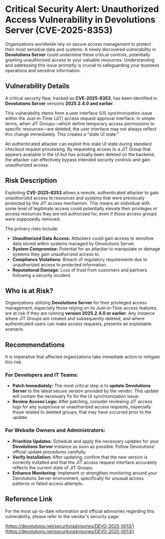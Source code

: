 # Critical Security Alert: Unauthorized Access Vulnerability in Devolutions Server (CVE-2025-8353)

Organizations worldwide rely on secure access management to protect their most sensitive data and systems. A newly discovered vulnerability in **Devolutions Server** could undermine these critical controls, potentially granting unauthorized access to your valuable resources. Understanding and addressing this issue promptly is crucial to safeguarding your business operations and sensitive information.

## Vulnerability Details

A critical security flaw, tracked as **CVE-2025-8353**, has been identified in **Devolutions Server** versions **2025.2.4.0 and earlier**.

This vulnerability stems from a user interface (UI) synchronization issue within the Just-in-Time (JIT) access request approval interface. In simple terms, when JIT Groups—which define temporary access permissions to specific resources—are deleted, the user interface may not always reflect this change immediately. This creates a "stale UI state."

An authenticated attacker can exploit this stale UI state during standard checkout request processing. By requesting access to a JIT Group that appears available in the UI but has actually been deleted on the backend, the attacker can effectively bypass intended security controls and gain unauthorized access.

## Risk Description

Exploiting **CVE-2025-8353** allows a remote, authenticated attacker to gain unauthorized access to resources and systems that were previously protected by the JIT access mechanism. This means an individual with some level of legitimate access could potentially elevate their privileges or access resources they are not authorized for, even if those access groups were supposedly removed.

The primary risks include:
*   **Unauthorized Data Access:** Attackers could gain access to sensitive data stored within systems managed by Devolutions Server.
*   **System Compromise:** Potential for an attacker to manipulate or damage systems they gain unauthorized access to.
*   **Compliance Violations:** Breach of regulatory requirements due to unauthorized access to protected information.
*   **Reputational Damage:** Loss of trust from customers and partners following a security incident.

## Who is at Risk?

Organizations utilizing **Devolutions Server** for their privileged access management, especially those relying on its Just-in-Time access features, are at risk if they are running **version 2025.2.4.0 or earlier**. Any instance where JIT Groups are created and subsequently deleted, and where authenticated users can make access requests, presents an exploitable scenario.

## Recommendations

It is imperative that affected organizations take immediate action to mitigate this risk.

### For Developers and IT Teams:

*   **Patch Immediately:** The most critical step is to **update Devolutions Server** to the latest secure version provided by the vendor. This update will contain the necessary fix for the UI synchronization issue.
*   **Review Access Logs:** After patching, consider reviewing JIT access logs for any suspicious or unauthorized access requests, especially those related to deleted groups, that may have occurred prior to the update.

### For Website Owners and Administrators:

*   **Prioritize Updates:** Schedule and apply the necessary updates for your **Devolutions Server** instance as soon as possible. Follow Devolutions' official update procedures carefully.
*   **Verify Installation:** After updating, confirm that the new version is correctly installed and that the JIT access request interface accurately reflects the current state of JIT Groups.
*   **Enhance Monitoring:** Implement or strengthen monitoring around your Devolutions Server environment, specifically for unusual access patterns or failed access attempts.

## Reference Link

For the most up-to-date information and official advisories regarding this vulnerability, please refer to the vendor's security page:

[https://devolutions.net/security/advisories/DEVO-2025-0013/](https://devolutions.net/security/advisories/DEVO-2025-0013/)